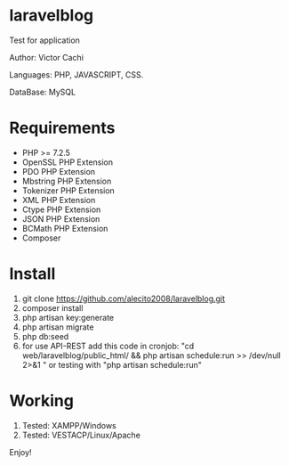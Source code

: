 # laravelblog
Test for application

Author: Victor Cachi

Languages: PHP, JAVASCRIPT, CSS.

DataBase: MySQL

# Requirements
- PHP >= 7.2.5
- OpenSSL PHP Extension
- PDO PHP Extension
- Mbstring PHP Extension
- Tokenizer PHP Extension
- XML PHP Extension
- Ctype PHP Extension
- JSON PHP Extension
- BCMath PHP Extension
- Composer

# Install
1. git clone https://github.com/alecito2008/laravelblog.git
2. composer install
3. php artisan key:generate
4. php artisan migrate
5. php db:seed
6. for use API-REST add this code in cronjob:  "cd web/laravelblog/public_html/ && php artisan schedule:run >> /dev/null 2>&1
" or testing with "php artisan schedule:run"

# Working
1. Tested: XAMPP/Windows
2. Tested: VESTACP/Linux/Apache

Enjoy!

